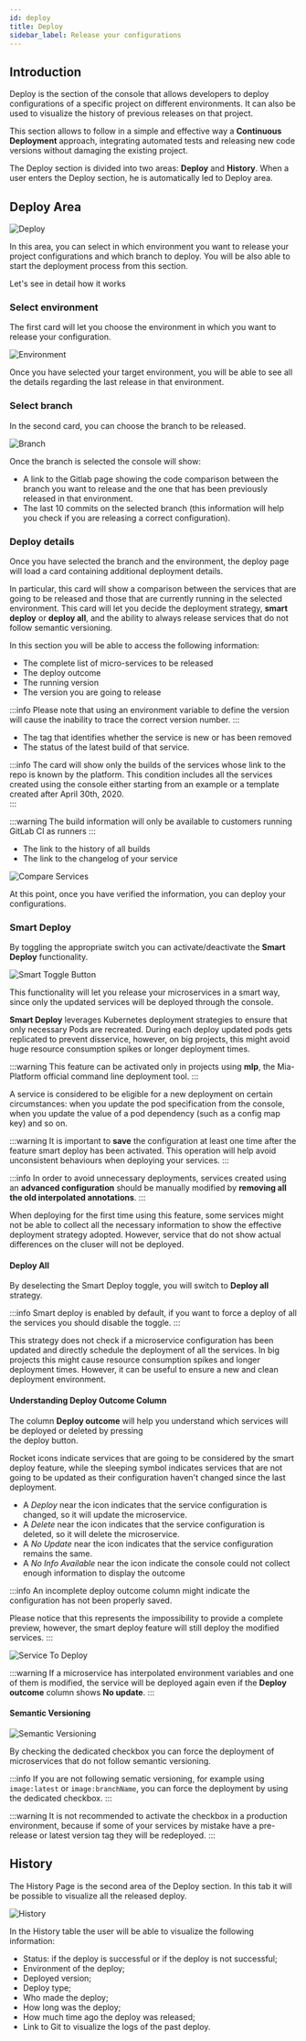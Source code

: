 ```yaml
---
id: deploy
title: Deploy
sidebar_label: Release your configurations
---
```

## Introduction  

Deploy is the section of the console that allows developers to deploy configurations of a specific project on different environments. It can also be used to visualize the history of previous releases on that project.

This section allows to follow in a simple and effective way a **Continuous Deployment** approach, integrating automated tests and releasing new code versions without damaging the existing project.

The Deploy section is divided into two areas: **Deploy** and **History**.
When a user enters the Deploy section, he is automatically led to Deploy area.

## Deploy Area

![Deploy](img/Deploy.gif)

In this area, you can select in which environment you want to release your project configurations and which branch to deploy.
You will be also able to start the deployment process from this section.

Let's see in detail how it works

### Select environment  

The first card will let you choose the environment in which you want to release your configuration. 

![Environment](img/deploy-select-env.png)

Once you have selected your target environment, you will be able to see all the details regarding the last release in that environment.

### Select branch  

In the second card, you can choose the branch to be released.

![Branch](img/deploy-select-branch.png)

Once the branch is selected the console will show:

* A link to the Gitlab page showing the code comparison between the branch you want to release and the one that has been previously released in that environment.
* The last 10 commits on the selected branch (this information will help you check if you are releasing a correct configuration).


### Deploy details

Once you have selected the branch and the environment, the deploy page will load a card containing additional deployment details.

In particular, this card will show a comparison between the services that are going to be released and those that are currently running in the selected environment.
This card will let you decide the deployment strategy, **smart deploy** or **deploy all**, and the ability to always release services that do not follow semantic versioning.

In this section you will be able to access the following information:

* The complete list of micro-services to be released
* The deploy outcome 
* The running version
* The version you are going to release 

:::info
Please note that using an environment variable to define the version will cause the inability to trace the correct version number.
:::

* The tag that identifies whether the service is new or has been removed
* The status of the latest build of that service.

:::info
The card will show only the builds of the services whose link to the repo is known by the platform. This condition includes all the services created using the console either starting from an example or a template created after April 30th, 2020.  
:::

:::warning
The build information will only be available to customers running GitLab CI as runners
:::

* The link to the history of all builds
* The link to the changelog of your service

![Compare Services](img/compare-services.png)

At this point, once you have verified the information, you can deploy your configurations.

### Smart Deploy

By toggling the appropriate switch you can activate/deactivate the **Smart Deploy** functionality. 

![Smart Toggle Button](img/smart-toggle-button.png)

This functionality will let you release your microservices in a smart way, since only the updated services will be deployed through the console. 

**Smart Deploy** leverages Kubernetes deployment strategies to ensure that only necessary Pods are recreated. During each deploy updated pods gets replicated to prevent disservice, however, on big projects, this might avoid huge resource consumption spikes or longer deployment times.

:::warning
This feature can be activated only in projects using **mlp**, the Mia-Platform official command line deployment tool. 
:::

A service is considered to be eligible for a new deployment on certain circumstances: when you update the pod specification from the console, when you update the value of a pod dependency (such as a config map key) and so on. 

:::warning
It is important to **save** the configuration at least one time after the feature smart deploy has been activated. This operation will help avoid unconsistent behaviours when deploying your services. 
:::

:::info
In order to avoid unnecessary deployments, services created using an **advanced configuration** should be manually modified by **removing all the old interpolated annotations**.
:::

When deploying for the first time using this feature, some services might not be able to collect all the necessary information to show the effective deployment strategy adopted. However, service that do not show actual differences on the cluser will not be deployed.

#### Deploy All

By deselecting the Smart Deploy toggle, you will switch to **Deploy all** strategy.

:::info
Smart deploy is enabled by default, if you want to force a deploy of all the services you should disable the toggle.
:::

This strategy does not check if a microservice configuration has been updated and directly schedule the deployment of all the services. In big projects this might cause resource consumption spikes and longer deployment times. However, it can be useful to ensure a new and clean deployment environment.

#### Understanding Deploy Outcome Column

The column **Deploy outcome** will help you understand which services will be deployed or deleted by pressing  
the deploy button. 

Rocket icons indicate services that are going to be considered by the smart deploy feature, while the sleeping symbol indicates services that are not going to be updated as their configuration haven't changed since the last deployment.

* A _Deploy_ near the icon indicates that the service configuration is changed, so it will update the microservice.
* A _Delete_ near the icon indicates that the service configuration is deleted, so it will delete the microservice.
* A _No Update_ near the icon indicates that the service configuration remains the same.
* A _No Info Available_ near the icon indicate the console could not collect enough information to display the outcome 

:::info
An incomplete deploy outcome column might indicate the configuration has not been properly saved.  

Please notice that this represents the impossibility to provide a complete preview, however, the smart deploy feature will still deploy the modified services.
:::

![Service To Deploy](img/service-to-deploy-column.png)

:::warning
If a microservice has interpolated environment variables and one of them is modified, the service will be deployed again even if the **Deploy outcome** column shows **No update**.
:::

#### Semantic Versioning

![Semantic Versioning](img/smart-deploy-checkbox.png)

By checking the dedicated checkbox you can force the deployment of microservices that do not follow semantic versioning. 

:::info
If you are not following sematic versioning, for example using `image:latest` or `image:branchName`, you can force the deployment by using the dedicated checkbox.
:::

:::warning
It is not recommended to activate the checkbox in a production environment, because if some of your services by mistake have a pre-release or latest version tag they will be redeployed.
::: 

## History

The History Page is the second area of the Deploy section. In this tab it will be possible to visualize all the released deploy.

![History](img/deploy-history.png)

In the History table the user will be able to visualize the following information:

* Status: if the deploy is successful or if the deploy is not successful;
* Environment of the deploy;
* Deployed version;
* Deploy type;
* Who made the deploy;
* How long was the deploy;
* How much time ago the deploy was released;
* Link to Git to visualize the logs of the past deploy.
